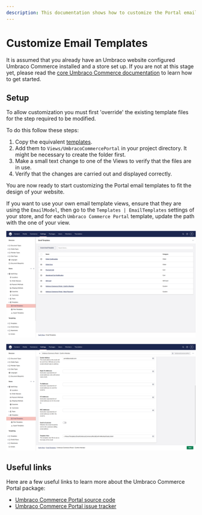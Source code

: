 ```yaml
---
description: This documentation shows how to customize the Portal email templates.
---
```


# Customize Email Templates

It is assumed that you already have an Umbraco website configured Umbraco Commerce installed and a store set up. If you are not at this stage yet, please read the [core Umbraco Commerce documentation](https://docs.umbraco.com/umbraco-commerce/) to learn how to get started.

## Setup

To allow customization you must first 'override' the existing template files for the step required to be modified. 

To do this follow these steps:

1. Copy the equivalent [templates](https://github.com/umbraco/Umbraco.Commerce.Portal/tree/main/src/Umbraco.Commerce.Portal/Views/Templates/Email). 
2. Add them to `Views/UmbracoCommercePortal` in your project directory. It might be necessary to create the folder first.
3. Make a small text change to one of the Views to verify that the files are in use.
4. Verify that the changes are carried out and displayed correctly.

You are now ready to start customizing the Portal email templates to fit the design of your website.

If you want to use your own email template views, ensure that they are using the `EmailModel`, then go to the `Templates | EmailTemplates` settings of your store, and for each `Umbraco Commerce Portal` template, update the path with the one of your view.

![Overview of the store's email templates settings](../media/portal/ucp_email_templates.png)

![Overview of the properties of an email template](../media/portal/ucp_email_template_details.png)

## Useful links

Here are a few useful links to learn more about the Umbraco Commerce Portal package:

* [Umbraco Commerce Portal source code](https://github.com/umbraco/Umbraco.Commerce.Portal)
* [Umbraco Commerce Portal issue tracker](https://github.com/umbraco/Umbraco.Commerce.Portal/issues)

